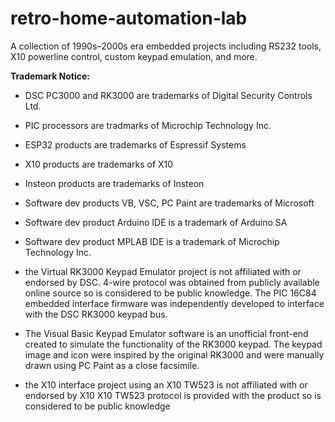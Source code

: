 # retro-home-automation-lab
A collection of 1990s–2000s era embedded projects including RS232 tools, X10 powerline control, custom keypad emulation, and more.

**Trademark Notice:**

- DSC PC3000 and RK3000 are trademarks of Digital Security Controls Ltd.

- PIC processors are tradmarks of Microchip Technology Inc.

- ESP32 products are trademarks of Espressif Systems

- X10 products are trademarks of X10

- Insteon products are trademarks of Insteon

-  Software dev products VB, VSC, PC Paint are trademarks of Microsoft
-  Software dev product Arduino IDE is a trademark of Arduino SA
-  Software dev product MPLAB IDE is a trademark of Microchip Technology Inc. 

- the Virtual RK3000 Keypad Emulator project
    is not affiliated with or endorsed by DSC.
    4-wire protocol was obtained from publicly available online source so is considered to be public knowledge.
    The PIC 16C84 embedded interface firmware was independently developed to interface with the DSC RK3000 keypad bus.

- The Visual Basic Keypad Emulator software is an unofficial front-end created to simulate the functionality of the RK3000 keypad.
    The keypad image and icon were inspired by the original RK3000 and were manually drawn using PC Paint as a close facsimile.

- the X10 interface project using an X10 TW523
      is not affiliated with or endorsed by X10
      X10 TW523 protocol is provided with the product so is considered to be public knowledge
    
  



